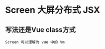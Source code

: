 <!--
 * @Autor        : Pat
 * @Description  : left-title README
 * @Email        : gouqingping@yahoo.com
 * @Date         : 2020-10-13 11:21:37
 * @LastEditors  : Pat
 * @LastEditTime : 2020-10-14 15:07:27
-->

# Screen 大屏分布式 JSX

## 写法还是Vue class方式

    Screen 可以理解为 vue 中的 Vm

```javascript
```
